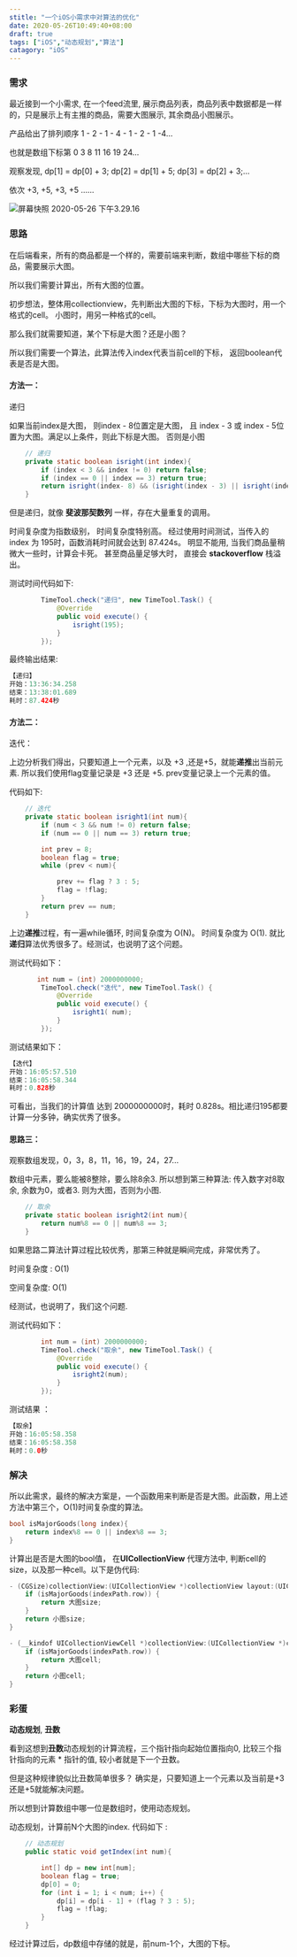 ```yaml
---
stitle: "一个iOS小需求中对算法的优化"
date: 2020-05-26T10:49:40+08:00
draft: true
tags: ["iOS","动态规划","算法"]
catagory: "iOS"
---
```


### 需求

最近接到一个小需求, 在一个feed流里, 展示商品列表，商品列表中数据都是一样的，只是展示上有主推的商品，需要大图展示, 其余商品小图展示。 

产品给出了排列顺序 1 - 2 - 1 - 4 - 1 - 2 - 1 -4...

也就是数组下标第 0 3 8 11 16 19 24...

观察发现,  dp[1] = dp[0] + 3; dp[2] = dp[1] + 5; dp[3] = dp[2] + 3;...

依次 +3, +5, +3, +5 ......


![屏幕快照 2020-05-26 下午3.29.16](https://tva1.sinaimg.cn/large/007S8ZIlly1gf5vwqqxegj304e0y20zo.jpg)

### 思路

在后端看来，所有的商品都是一个样的，需要前端来判断，数组中哪些下标的商品，需要展示大图。 

所以我们需要计算出，所有大图的位置。



初步想法，整体用collectionview，先判断出大图的下标，下标为大图时，用一个格式的cell。 小图时，用另一种格式的cell。

那么我们就需要知道，某个下标是大图？还是小图？



所以我们需要一个算法，此算法传入index代表当前cell的下标， 返回boolean代表是否是大图。



#### 方法一：

递归

如果当前index是大图， 则index - 8位置定是大图， 且 index - 3 或 index - 5位置为大图。满足以上条件，则此下标是大图。 否则是小图

```java
    // 递归
    private static boolean isright(int index){
        if (index < 3 && index != 0) return false;
        if (index == 0 || index == 3) return true;
        return isright(index- 8) && (isright(index - 3) || isright(index - 5));
    }
```

但是递归，就像 **斐波那契数列** 一样，存在大量重复的调用。 

时间复杂度为指数级别， 时间复杂度特别高。 经过使用时间测试，当传入的index 为 195时，函数消耗时间就会达到 87.424s。 明显不能用, 当我们商品量稍微大一些时，计算会卡死。 甚至商品量足够大时， 直接会 **stackoverflow** 栈溢出。

测试时间代码如下:

```java
        TimeTool.check("递归", new TimeTool.Task() {
            @Override
            public void execute() {
                isright(195);
            }
        });
```

最终输出结果:

```java
【递归】
开始：13:36:34.258
结束：13:38:01.689
耗时：87.424秒
```



#### 方法二：

迭代：

上边分析我们得出，只要知道上一个元素，以及 +3 ,还是+5，就能**递推**出当前元素. 所以我们使用flag变量记录是 +3 还是 +5. prev变量记录上一个元素的值。

代码如下:

```java
    // 迭代
    private static boolean isright1(int num){
        if (num < 3 && num != 0) return false;
        if (num == 0 || num == 3) return true;

        int prev = 8;
        boolean flag = true;
        while (prev < num){

            prev += flag ? 3 : 5;
            flag = !flag;
        }
        return prev == num;
    }
```

上边**递推**过程，有一遍while循环, 时间复杂度为 O(N)。 时间复杂度为 O(1). 就比**递归**算法优秀很多了。经测试，也说明了这个问题。

测试代码如下：

```java
       int num = (int) 2000000000;
        TimeTool.check("迭代", new TimeTool.Task() {
            @Override
            public void execute() {
                isright1( num);
            }
        });
```

测试结果如下：

```java
【迭代】
开始：16:05:57.510
结束：16:05:58.344
耗时：0.828秒
```

可看出，当我们的计算值 达到 2000000000时，耗时 0.828s。相比递归195都要计算一分多钟，确实优秀了很多。



#### 思路三：

观察数组发现，0，3，8，11，16，19，24，27...

数组中元素，要么能被8整除，要么除8余3.  所以想到第三种算法: 传入数字对8取余, 余数为0，或者3. 则为大图，否则为小图.

```java
    // 取余
    private static boolean isright2(int num){
        return num%8 == 0 || num%8 == 3;
    }
```

如果思路二算法计算过程比较优秀，那第三种就是瞬间完成，非常优秀了。

时间复杂度 : O(1)

空间复杂度: O(1)

经测试，也说明了，我们这个问题.

测试代码如下：

```java
        int num = (int) 2000000000;
        TimeTool.check("取余", new TimeTool.Task() {
            @Override
            public void execute() {
                isright2(num);
            }
        });
```

测试结果 ：

```Java
【取余】
开始：16:05:58.358
结束：16:05:58.358
耗时：0.0秒
```



### 解决

所以此需求，最终的解决方案是，一个函数用来判断是否是大图。此函数，用上述方法中第三个，O(1)时间复杂度的算法。

```c
bool isMajorGoods(long index){
    return index%8 == 0 || index%8 == 3;
}
```

计算出是否是大图的bool值， 在**UICollectionView** 代理方法中, 判断cell的size，以及那一种cell。以下是伪代码:

```objective-c
- (CGSize)collectionView:(UICollectionView *)collectionView layout:(UICollectionViewLayout*)collectionViewLayout sizeForItemAtIndexPath:(NSIndexPath *)indexPath {
    if (isMajorGoods(indexPath.row)) {
        return 大图size;
    }
    return 小图size;
}

- (__kindof UICollectionViewCell *)collectionView:(UICollectionView *)collectionView cellForItemAtIndexPath:(NSIndexPath *)indexPath{
    if (isMajorGoods(indexPath.row)) {
        return 大图cell;
    }
    return 小图cell;
}
```



### 彩蛋

**动态规划**, **丑数**

看到这想到**丑数**动态规划的计算流程，三个指针指向起始位置指向0, 比较三个指针指向的元素 * 指针的值, 较小者就是下一个丑数。 

但是这种规律貌似比丑数简单很多？ 确实是，只要知道上一个元素以及当前是+3还是+5就能解决问题。



所以想到计算数组中哪一位是数组时，使用动态规划。

动态规划，计算前N个大图的index. 代码如下 :

```java
    // 动态规划
    public static void getIndex(int num){

        int[] dp = new int[num];
        boolean flag = true;
        dp[0] = 0;
        for (int i = 1; i < num; i++) {
            dp[i] = dp[i - 1] + (flag ? 3 : 5);
            flag = !flag;
        }
    }
```

经过计算过后，dp数组中存储的就是，前num-1个，大图的下标。


